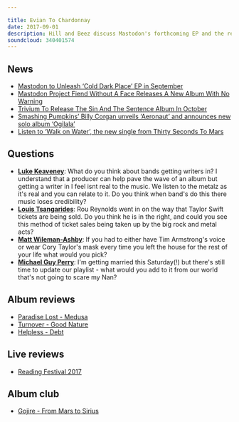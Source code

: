 ```yaml
---

title: Evian To Chardonnay
date: 2017-09-01
description: Hill and Beez discuss Mastodon's forthcoming EP and the return of 30 Seconds To Mars (sorry) before wrecking someone's wedding, there's a report from the Reading Festival, album reviews on the new efforts from Paradise Lost, Turnover and Helpless and our Album Club concentrates on Gojira's epic breakthrough album, From Mars To Sirius.
soundcloud: 340401574
---
```


## News

* [Mastodon to Unleash ‘Cold Dark Place’ EP in September](http://loudwire.com/mastodon-cold-dark-place-ep-september/)
* [Mastodon Project Fiend Without A Face Releases A New Album With No Warning](http://www.metalinjection.net/av/full-album-stream/__trashed-11)
* [Trivium To Release The Sin And The Sentence Album In October](http://www.blabbermouth.net/news/trivium-to-release-the-sin-and-the-sentence-album-in-october-listen-to-new-single-the-heart-from-your-hate/)
* [Smashing Pumpkins’ Billy Corgan unveils ‘Aeronaut’ and announces new solo album ‘Ogilala’](http://www.nme.com/news/music/smashing-pumpkins-billy-corgan-unveils-aeronaut-announces-new-solo-album-ogilala-tour-2127321)
* [Listen to ‘Walk on Water’, the new single from Thirty Seconds To Mars](http://www.nme.com/news/music/listen-walk-water-new-single-30-seconds-mars-2127302)

## Questions

* **[Luke Keaveney](https://www.facebook.com/thatsnotmetalpodcast/posts/2168496003376932?comment_id=2168517996708066&comment_tracking=%7B%22tn%22%3A%22R9%22%7D)**: What do you think about bands getting writers in? I understand that a producer can help pave the wave of an album but getting a writer in I feel isnt real to the music. We listen to the metalz as it's real and you can relate to it. Do you think when band's do this there music loses credibility?
* **[Louis Tsangarides](https://www.facebook.com/thatsnotmetalpodcast/posts/2168496003376932?comment_id=2168516066708259&comment_tracking=%7B%22tn%22%3A%22R9%22%7D)**: Rou Reynolds went in on the way that Taylor Swift tickets are being sold. Do you think he is in the right, and could you see this method of ticket sales being taken up by the big rock and metal acts?
* **[Matt Wileman-Ashby](https://www.facebook.com/thatsnotmetalpodcast/posts/2168496003376932?comment_id=2168505153376017&comment_tracking=%7B%22tn%22%3A%22R9%22%7D)**: If you had to either have Tim Armstrong's voice or wear Cory Taylor's mask every time you left the house for the rest of your life what would you pick?
* **[Michael Guy Perry](https://www.facebook.com/thatsnotmetalpodcast/posts/2168496003376932?comment_id=2168549183371614&comment_tracking=%7B%22tn%22%3A%22R9%22%7D)**: I'm getting married this Saturday(!) but there's still time to update our playlist - what would you add to it from our world that's not going to scare my Nan?

## Album reviews

* [Paradise Lost - Medusa](https://itunes.apple.com/gb/album/medusa/id1255100116)
* [Turnover - Good Nature](https://itunes.apple.com/gb/album/good-nature/id1246309408)
* [Helpless - Debt](https://itunes.apple.com/gb/album/debt/id1238703014)

## Live reviews

* [Reading Festival 2017](https://www.songkick.com/festivals/57-reading/id/29120489-reading-festival-2017)

## Album club

* [Gojire - From Mars to Sirius](https://itunes.apple.com/gb/album/from-mars-to-sirius/id1178500505)
